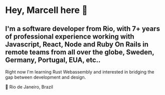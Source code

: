 # **Hey, Marcell here** 👋

## **I'm a software developer from Rio, with 7+ years of professional experience working with Javascript, React, Node and Ruby On Rails in remote teams from all over the globe, Sweden, Germany, Portugal, EUA, etc..**

Right now I'm learning Rust Webassembly and interested in bridging the gap between development and design.

📍 Rio de Janeiro, Brazil
